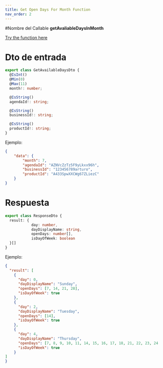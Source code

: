 ```yaml
---
title: Get Open Days For Month Function
nav_order: 2
---
```


#Nombre del Callable
**getAvaliableDaysInMonth**

[Try the function here](https://europe-west1-rigel-admin.cloudfunctions.net/getAvaliableDaysInMonth)

# Dto de entrada
```ts
export class GetAvailableDaysDto {
  @IsInt()
  @Min(0)
  @Max(11)
  month!: number;

  @IsString()
  agendaId!: string;

  @IsString()
  businessId!: string;

  @IsString()
  productId!: string;
}
```

Ejemplo:
```json
{
	"data": {
		"month": 7,
		"agendaId": "AZNVcZzTz5F9yLkxx96h",
		"businessId": "123456789arturo",
		"productId": "A433SpwXXCWg67ZLiezC"
	}
}
```

# Respuesta

```ts
export class ResponseDto {
  result: {
            day: number,
            dayDisplayName: string,
            openDays: number[],
            isDayOfWeek: boolean
  }[]
}
```

Ejemplo:

````json
{
  "result": [
    {
      "day": 0,
      "dayDisplayName": "Sunday",
      "openDays": [7, 14, 21, 28],
      "isDayOfWeek": true
    },
    {
      "day": 2,
      "dayDisplayName": "Tuesday",
      "openDays": [14],
      "isDayOfWeek": true
    },
    {
      "day": 4,
      "dayDisplayName": "Thursday",
      "openDays": [7, 8, 9, 10, 11, 14, 15, 16, 17, 18, 21, 22, 23, 24, 25, 28, 29, 30],
      "isDayOfWeek": true
    }      
]
}
````
